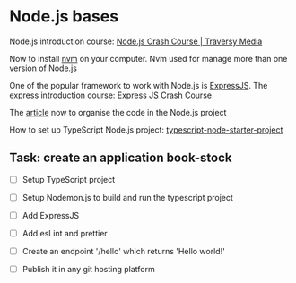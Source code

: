 # Node.js bases

Node.js introduction course: [Node.js Crash Course | Traversy Media](https://www.youtube.com/watch?v=fBNz5xF-Kx4)

Now to install [nvm](https://github.com/nvm-sh/nvm) on your computer. Nvm used for manage more than one version of Node.js

One of the popular framework to work with Node.js is [ExpressJS](https://www.npmjs.com/package/express).
The express introduction course: [Express JS Crash Course](https://www.youtube.com/watch?v=L72fhGm1tfE)

The [article](https://blog.logrocket.com/organizing-express-js-project-structure-better-productivity/) now to organise the code in the Node.js project 

How to set up TypeScript Node.js project: [typescript-node-starter-project](https://khalilstemmler.com/blogs/typescript/node-starter-project/)


## Task: create an application book-stock
- [ ] Setup TypeScript project
- [ ] Setup Nodemon.js to build and run the typescript project
- [ ] Add ExpressJS
- [ ] Add esLint and prettier
- [ ] Create an endpoint '/hello' which returns 'Hello world!'
- [ ] Publish it in any git hosting platform

